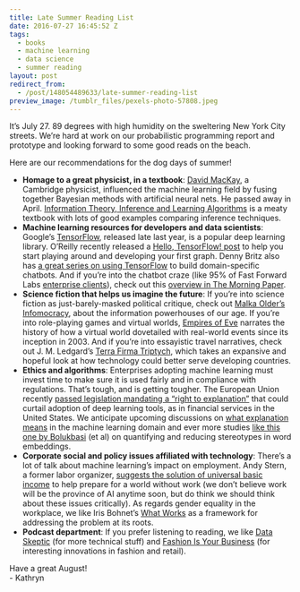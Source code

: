 ```yaml
---
title: Late Summer Reading List
date: 2016-07-27 16:45:52 Z
tags:
  - books
  - machine learning
  - data science
  - summer reading
layout: post
redirect_from:
  - /post/148054489633/late-summer-reading-list
preview_image: /tumblr_files/pexels-photo-57808.jpeg
---
```


It’s July 27. 89 degrees with high humidity on the sweltering New York City streets. We’re hard at work on our probabilistic programming report and prototype and looking forward to some good reads on the beach.

Here are our recommendations for the dog days of summer!

- **Homage to a great physicist, in a textbook**: <a href="https://en.wikipedia.org/wiki/David_J._C._MacKay">David MacKay</a>, a Cambridge physicist, influenced the machine learning field by fusing together Bayesian methods with artificial neural nets. He passed away in April. <a href="https://www.amazon.com/Information-Theory-Inference-Learning-Algorithms/dp/0521642981/">Information Theory, Inference and Learning Algorithms</a> is a meaty textbook with lots of good examples comparing inference techniques.
- **Machine learning resources for developers and data scientists**: Google’s <a href="https://www.tensorflow.org/">TensorFlow</a>, released late last year, is a popular deep learning library. O’Reilly recently released a <a href="https://www.oreilly.com/learning/hello-tensorflow">Hello, TensorFlow! post</a> to help you start playing around and developing your first graph. Denny Britz also has <a href="http://www.wildml.com/2016/07/deep-learning-for-chatbots-2-retrieval-based-model-tensorflow/">a great series on using TensorFlow</a> to build domain-specific chatbots. And if you’re into the chatbot craze (like 95% of Fast Forward Labs <a href="http://venturebeat.com/2016/07/26/chatbots-will-make-a-splash-in-the-enterprise-first/?utm_source=dlvr.it&amp;utm_medium=twitter">enterprise clients</a>), check out this <a href="https://blog.acolyer.org/2016/06/28/a-survey-of-available-corpora-for-building-data-driven-dialogue-systems/">overview in The Morning Paper</a>.
- **Science fiction that helps us imagine the future**: If you’re into science fiction as just-barely-masked political critique, check out <a href="https://www.amazon.com/dp/B0151U75ME/ref=dp-kindle-redirect?_encoding=UTF8&amp;btkr=1#nav-subnav">Malka Older’s Infomocracy</a>, about the information powerhouses of our age. If you’re into role-playing games and virtual worlds, <a href="http://www.empiresofeve.com/">Empires of Eve</a> narrates the history of how a virtual world dovetailed with real-world events since its inception in 2003. And if you’re into essayistic travel narratives, check out J. M. Ledgard’s <a href="https://www.amazon.com/Terra-Firma-Triptych-Robots-Kindle-ebook/dp/B011I5QPEK#nav-subnav">Terra Firma Triptych</a>, which takes an expansive and hopeful look at how technology could better serve developing countries.
- **Ethics and algorithms**: Enterprises adopting machine learning must invest time to make sure it is used fairly and in compliance with regulations. That’s tough, and is getting tougher. The European Union recently <a href="http://arxiv.org/pdf/1606.08813v1.pdf">passed legislation mandating a “right to explanation”</a> that could curtail adoption of deep learning tools, as in financial services in the United States. We anticipate upcoming discussions on <a href="https://www.andrew.cmu.edu/user/danupam/datta-sen-zick-oakland16.pdf">what explanation means</a> in the machine learning domain and ever more studies <a href="https://arxiv.org/abs/1606.06121">like this one by Bolukbasi</a> (et al) on quantifying and reducing stereotypes in word embeddings.
- **Corporate social and policy issues affiliated with technology**: There’s a lot of talk about machine learning’s impact on employment. Andy Stern, a former labor organizer, <a href="https://www.amazon.com/dp/B01BZ7XJFE/ref=dp-kindle-redirect?_encoding=UTF8&amp;btkr=1#nav-subnav">suggests the solution of universal basic income</a> to help prepare for a world without work (we don’t believe work will be the province of AI anytime soon, but do think we should think about these issues critically). As regards gender equality in the workplace, we like Iris Bohnet’s <a href="https://www.amazon.com/What-Works-Gender-Equality-Design/dp/0674089030/ref=sr_1_1?ie=UTF8&amp;qid=1468245155&amp;sr=8-1&amp;keywords=what+works+gender+equality+by+design">What Works</a> as a framework for addressing the problem at its roots.
- **Podcast department**: If you prefer listening to reading, we like <a href="http://dataskeptic.com/">Data Skeptic</a> (for more technical stuff) and <a href="http://fashionisyourbusiness.com/">Fashion Is Your Business</a> (for interesting innovations in fashion and retail).

Have a great August!  
\- Kathryn
